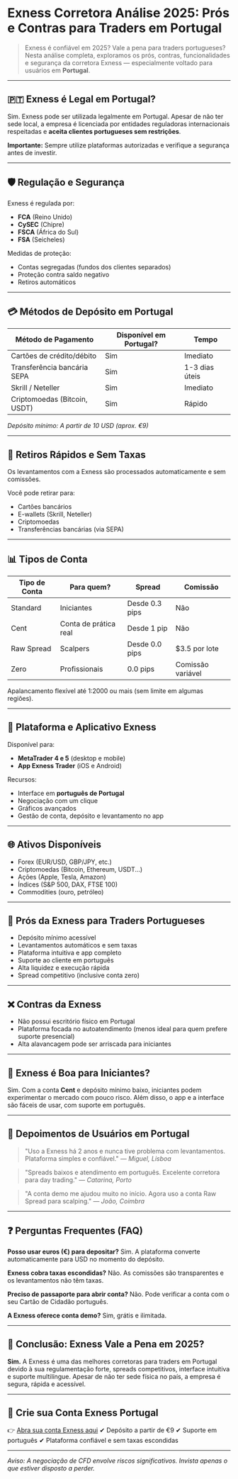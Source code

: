 # Exness Corretora Análise 2025: Prós e Contras para Traders em Portugal

> Exness é confiável em 2025? Vale a pena para traders portugueses? Nesta análise completa, exploramos os prós, contras, funcionalidades e segurança da corretora Exness — especialmente voltado para usuários em **Portugal**.

---

## 🇵🇹 Exness é Legal em Portugal?

Sim. Exness pode ser utilizada legalmente em Portugal. Apesar de não ter sede local, a empresa é licenciada por entidades reguladoras internacionais respeitadas e **aceita clientes portugueses sem restrições**.

**Importante:** Sempre utilize plataformas autorizadas e verifique a segurança antes de investir.

---

## 🛡️ Regulação e Segurança

Exness é regulada por:

* **FCA** (Reino Unido)
* **CySEC** (Chipre)
* **FSCA** (África do Sul)
* **FSA** (Seicheles)

Medidas de proteção:

* Contas segregadas (fundos dos clientes separados)
* Proteção contra saldo negativo
* Retiros automáticos

---

## 💳 Métodos de Depósito em Portugal

| Método de Pagamento          | Disponível em Portugal? | Tempo          |
| ---------------------------- | ----------------------- | -------------- |
| Cartões de crédito/débito    | Sim                     | Imediato       |
| Transferência bancária SEPA  | Sim                     | 1-3 dias úteis |
| Skrill / Neteller            | Sim                     | Imediato       |
| Criptomoedas (Bitcoin, USDT) | Sim                     | Rápido         |

*Depósito mínimo: A partir de 10 USD (aprox. €9)*

---

## 🔄 Retiros Rápidos e Sem Taxas

Os levantamentos com a Exness são processados automaticamente e sem comissões.

Você pode retirar para:

* Cartões bancários
* E-wallets (Skrill, Neteller)
* Criptomoedas
* Transferências bancárias (via SEPA)

---

## 📊 Tipos de Conta

| Tipo de Conta | Para quem?            | Spread         | Comissão          |
| ------------- | --------------------- | -------------- | ----------------- |
| Standard      | Iniciantes            | Desde 0.3 pips | Não               |
| Cent          | Conta de prática real | Desde 1 pip    | Não               |
| Raw Spread    | Scalpers              | Desde 0.0 pips | \$3.5 por lote    |
| Zero          | Profissionais         | 0.0 pips       | Comissão variável |

Apalancamento flexível até 1:2000 ou mais (sem limite em algumas regiões).

---

## 📲 Plataforma e Aplicativo Exness

Disponível para:

* **MetaTrader 4 e 5** (desktop e mobile)
* **App Exness Trader** (iOS e Android)

Recursos:

* Interface em **português de Portugal**
* Negociação com um clique
* Gráficos avançados
* Gestão de conta, depósito e levantamento no app

---

## 🌐 Ativos Disponíveis

* Forex (EUR/USD, GBP/JPY, etc.)
* Criptomoedas (Bitcoin, Ethereum, USDT...)
* Ações (Apple, Tesla, Amazon)
* Índices (S\&P 500, DAX, FTSE 100)
* Commodities (ouro, petróleo)

---

## 🧮 Prós da Exness para Traders Portugueses

* Depósito mínimo acessível
* Levantamentos automáticos e sem taxas
* Plataforma intuitiva e app completo
* Suporte ao cliente em português
* Alta liquidez e execução rápida
* Spread competitivo (inclusive conta zero)

---

## ❌ Contras da Exness

* Não possui escritório físico em Portugal
* Plataforma focada no autoatendimento (menos ideal para quem prefere suporte presencial)
* Alta alavancagem pode ser arriscada para iniciantes

---

## 🤔 Exness é Boa para Iniciantes?

Sim. Com a conta **Cent** e depósito mínimo baixo, iniciantes podem experimentar o mercado com pouco risco. Além disso, o app e a interface são fáceis de usar, com suporte em português.

---

## 🤝 Depoimentos de Usuários em Portugal

> "Uso a Exness há 2 anos e nunca tive problema com levantamentos. Plataforma simples e confiável."
> — *Miguel, Lisboa*

> "Spreads baixos e atendimento em português. Excelente corretora para day trading."
> — *Catarina, Porto*

> "A conta demo me ajudou muito no início. Agora uso a conta Raw Spread para scalping."
> — *João, Coimbra*

---

## ❓ Perguntas Frequentes (FAQ)

**Posso usar euros (€) para depositar?**
Sim. A plataforma converte automaticamente para USD no momento do depósito.

**Exness cobra taxas escondidas?**
Não. As comissões são transparentes e os levantamentos não têm taxas.

**Preciso de passaporte para abrir conta?**
Não. Pode verificar a conta com o seu Cartão de Cidadão português.

**A Exness oferece conta demo?**
Sim, grátis e ilimitada.

---

## 🌟 Conclusão: Exness Vale a Pena em 2025?

**Sim.** A Exness é uma das melhores corretoras para traders em Portugal devido à sua regulamentação forte, spreads competitivos, interface intuitiva e suporte multilíngue. Apesar de não ter sede física no país, a empresa é segura, rápida e acessível.

---

## 🔗 Crie sua Conta Exness Portugal

👉 [Abra sua conta Exness aqui](https://one.exnesstrack.org/boarding/sign-up/a/english23)
✔ Depósito a partir de €9
✔ Suporte em português
✔ Plataforma confiável e sem taxas escondidas

---

*Aviso: A negociação de CFD envolve riscos significativos. Invista apenas o que estiver disposto a perder.*
